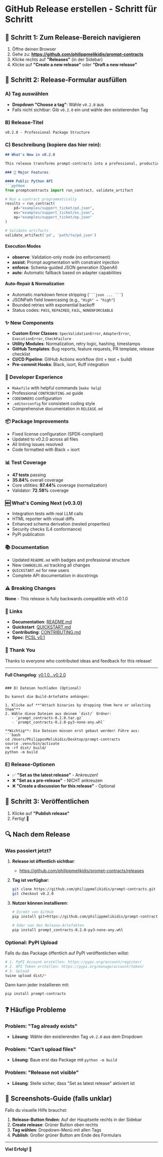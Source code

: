 # GitHub Release erstellen - Schritt für Schritt

## 📍 Schritt 1: Zum Release-Bereich navigieren

1. Öffne deinen Browser
2. Gehe zu: **https://github.com/philippmelikidis/prompt-contracts**
3. Klicke rechts auf **"Releases"** (in der Sidebar)
4. Klicke auf **"Create a new release"** oder **"Draft a new release"**

## 📝 Schritt 2: Release-Formular ausfüllen

### A) Tag auswählen
- **Dropdown "Choose a tag"**: Wähle `v0.2.0` aus
- Falls nicht sichtbar: Gib `v0.2.0` ein und wähle den existierenden Tag

### B) Release-Titel
```
v0.2.0 - Professional Package Structure
```

### C) Beschreibung (kopiere das hier rein):

```markdown
## What's New in v0.2.0

This release transforms prompt-contracts into a professional, production-ready Python package with enhanced execution modes, auto-repair capabilities, and comprehensive developer tooling.

### 🎯 Major Features

#### Public Python API
```python
from promptcontracts import run_contract, validate_artifact

# Run a contract programmatically
results = run_contract(
    pd="examples/support_ticket/pd.json",
    es="examples/support_ticket/es.json",
    ep="examples/support_ticket/ep.json"
)

# Validate artifacts
validate_artifact('pd', 'path/to/pd.json')
```

#### Execution Modes
- **observe**: Validation-only mode (no enforcement)
- **assist**: Prompt augmentation with constraint injection
- **enforce**: Schema-guided JSON generation (OpenAI)
- **auto**: Automatic fallback based on adapter capabilities

#### Auto-Repair & Normalization
- Automatic markdown fence stripping (` ```json ... ``` `)
- JSONPath field lowercasing (e.g., `"High" → "high"`)
- Bounded retries with exponential backoff
- Status codes: `PASS`, `REPAIRED`, `FAIL`, `NONENFORCEABLE`

### ✨ New Components

- **Custom Error Classes**: `SpecValidationError`, `AdapterError`, `ExecutionError`, `CheckFailure`
- **Utility Modules**: Normalization, retry logic, hashing, timestamps
- **GitHub Templates**: Bug reports, feature requests, PR template, release checklist
- **CI/CD Pipeline**: GitHub Actions workflow (lint + test + build)
- **Pre-commit Hooks**: Black, isort, Ruff integration

### 🔧 Developer Experience

- `Makefile` with helpful commands (`make help`)
- Professional `CONTRIBUTING.md` guide
- `CODEOWNERS` configuration
- `.editorconfig` for consistent coding style
- Comprehensive documentation in `RELEASE.md`

### 📦 Package Improvements

- Fixed license configuration (SPDX-compliant)
- Updated to v0.2.0 across all files
- All linting issues resolved
- Code formatted with Black + isort

### 📊 Test Coverage

- **47 tests** passing
- **35.84%** overall coverage
- Core utilities: **97.44%** coverage (normalization)
- Validator: **72.58%** coverage

### 🆕 What's Coming Next (v0.3.0)

- Integration tests with real LLM calls
- HTML reporter with visual diffs
- Enhanced schema derivation (nested properties)
- Security checks (L4 conformance)
- PyPI publication

### 📚 Documentation

- Updated `README.md` with badges and professional structure
- New `CHANGELOG.md` tracking all changes
- `QUICKSTART.md` for new users
- Complete API documentation in docstrings

### ⚠️ Breaking Changes

**None** - This release is fully backwards compatible with v0.1.0

### 🔗 Links

- **Documentation**: [README.md](https://github.com/philippmelikidis/prompt-contracts/blob/dev/README.md)
- **Quickstart**: [QUICKSTART.md](https://github.com/philippmelikidis/prompt-contracts/blob/dev/QUICKSTART.md)
- **Contributing**: [CONTRIBUTING.md](https://github.com/philippmelikidis/prompt-contracts/blob/dev/CONTRIBUTING.md)
- **Spec**: [PCSL v0.1](https://github.com/philippmelikidis/prompt-contracts/blob/dev/src/promptcontracts/spec/pcsl-v0.1.md)

### 🙏 Thank You

Thanks to everyone who contributed ideas and feedback for this release!

---

**Full Changelog**: [v0.1.0...v0.2.0](https://github.com/philippmelikidis/prompt-contracts/compare/v0.1.0...v0.2.0)
```

### D) Dateien hochladen (Optional)

Du kannst die Build-Artefakte anhängen:

1. Klicke auf **"Attach binaries by dropping them here or selecting them"**
2. Wähle diese Dateien aus deinem `dist/` Ordner:
   - `prompt_contracts-0.2.0.tar.gz`
   - `prompt_contracts-0.2.0-py3-none-any.whl`

**Wichtig**: Die Dateien müssen erst gebaut werden! Führe aus:
```bash
cd /Users/PhilipposMelikidis/Desktop/prompt-contracts
source .venv/bin/activate
rm -rf dist/ build/
python -m build
```

### E) Release-Optionen

- ✅ **"Set as the latest release"** - Ankreuzen!
- ❌ **"Set as a pre-release"** - NICHT ankreuzen
- ❌ **"Create a discussion for this release"** - Optional

## 🚀 Schritt 3: Veröffentlichen

1. Klicke auf **"Publish release"**
2. Fertig! 🎉

## 🔍 Nach dem Release

### Was passiert jetzt?

1. **Release ist öffentlich sichtbar**:
   - https://github.com/philippmelikidis/prompt-contracts/releases

2. **Tag ist verfügbar**:
   ```bash
   git clone https://github.com/philippmelikidis/prompt-contracts.git
   git checkout v0.2.0
   ```

3. **Nutzer können installieren**:
   ```bash
   # Direkt von GitHub
   pip install git+https://github.com/philippmelikidis/prompt-contracts.git@v0.2.0

   # Oder von den Release-Artefakten
   pip install prompt_contracts-0.2.0-py3-none-any.whl
   ```

### Optional: PyPI Upload

Falls du das Package öffentlich auf PyPI veröffentlichen willst:

```bash
# 1. PyPI Account erstellen: https://pypi.org/account/register/
# 2. API Token erstellen: https://pypi.org/manage/account/token/
# 3. Upload
twine upload dist/*
```

Dann kann jeder installieren mit:
```bash
pip install prompt-contracts
```

## ❓ Häufige Probleme

### Problem: "Tag already exists"
- **Lösung**: Wähle den existierenden Tag `v0.2.0` aus dem Dropdown

### Problem: "Can't upload files"
- **Lösung**: Baue erst das Package mit `python -m build`

### Problem: "Release not visible"
- **Lösung**: Stelle sicher, dass "Set as latest release" aktiviert ist

## 📸 Screenshots-Guide (falls unklar)

Falls du visuelle Hilfe brauchst:

1. **Release-Button finden**: Auf der Hauptseite rechts in der Sidebar
2. **Create release**: Grüner Button oben rechts
3. **Tag wählen**: Dropdown-Menü mit allen Tags
4. **Publish**: Großer grüner Button am Ende des Formulars

---

**Viel Erfolg! 🎉**
